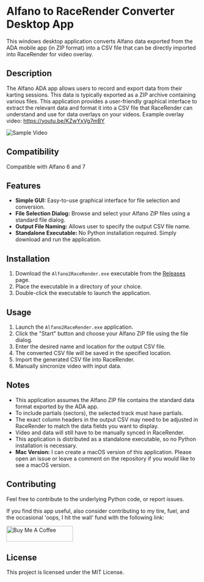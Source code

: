 # Alfano to RaceRender Converter Desktop App

This windows desktop application converts Alfano data exported from the ADA mobile app (in ZIP format) into a CSV file that can be directly imported into RaceRender for video overlay.

## Description

The Alfano ADA app allows users to record and export data from their karting sessions. This data is typically exported as a ZIP archive containing various files. This application provides a user-friendly graphical interface to extract the relevant data and format it into a CSV file that RaceRender can understand and use for data overlays on your videos. Example overlay video: https://youtu.be/KZwYxVg7mBY

![Sample Video](https://img.youtube.com/vi/KZwYxVg7mBY/maxresdefault.jpg)

## Compatibility

Compatible with Alfano 6 and 7

## Features

* **Simple GUI:** Easy-to-use graphical interface for file selection and conversion.
* **File Selection Dialog:** Browse and select your Alfano ZIP files using a standard file dialog.
* **Output File Naming:** Allows user to specify the output CSV file name.
* **Standalone Executable:** No Python installation required. Simply download and run the application.

## Installation

1.  Download the `Alfano2RaceRender.exe` executable from the [Releases](https://github.com/gcuevaf/alfano2racerender/releases) page.
2.  Place the executable in a directory of your choice.
3.  Double-click the executable to launch the application.

## Usage

1.  Launch the `Alfano2RaceRender.exe` application.
2.  Click the "Start" button and choose your Alfano ZIP file using the file dialog.
3.  Enter the desired name and location for the output CSV file.
4.  The converted CSV file will be saved in the specified location.
5.  Import the generated CSV file into RaceRender.
6.  Manually sincronize video with input data.

## Notes

* This application assumes the Alfano ZIP file contains the standard data format exported by the ADA app.
* To include partials (sectors), the selected track must have partials.
* The exact column headers in the output CSV may need to be adjusted in RaceRender to match the data fields you want to display.
* Video and data will still have to be manually synced in RaceRender.
* This application is distributed as a standalone executable, so no Python installation is necessary.
* **Mac Version:** I can create a macOS version of this application. Please open an issue or leave a comment on the repository if you would like to see a macOS version.

## Contributing

Feel free to contribute to the underlying Python code, or report issues.

If you find this app useful, also consider contributing to my tire, fuel, and the occasional 'oops, I hit the wall' fund with the following link:

<a href="https://www.buymeacoffee.com/gcuevaf" target="_blank"><img src="https://cdn.buymeacoffee.com/buttons/default-yellow.png" alt="Buy Me A Coffee" height="41" width="174"></a>

## License

This project is licensed under the MIT License.


